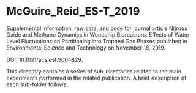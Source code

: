 # McGuire_Reid_ES-T_2019
Supplemental information, raw data, and code for journal article Nitrous Oxide and Methane Dynamics in Woodchip Bioreactors: Effects of Water Level Fluctuations on Partitioning into Trapped Gas Phases published in Environmental Science and Technology on November 18, 2019.

DOI: 10.1021/acs.est.9b04829.

This directory contains a series of sub-directories related to the main experiments performed in the related publication. A brief description of each sub-folder follows.
